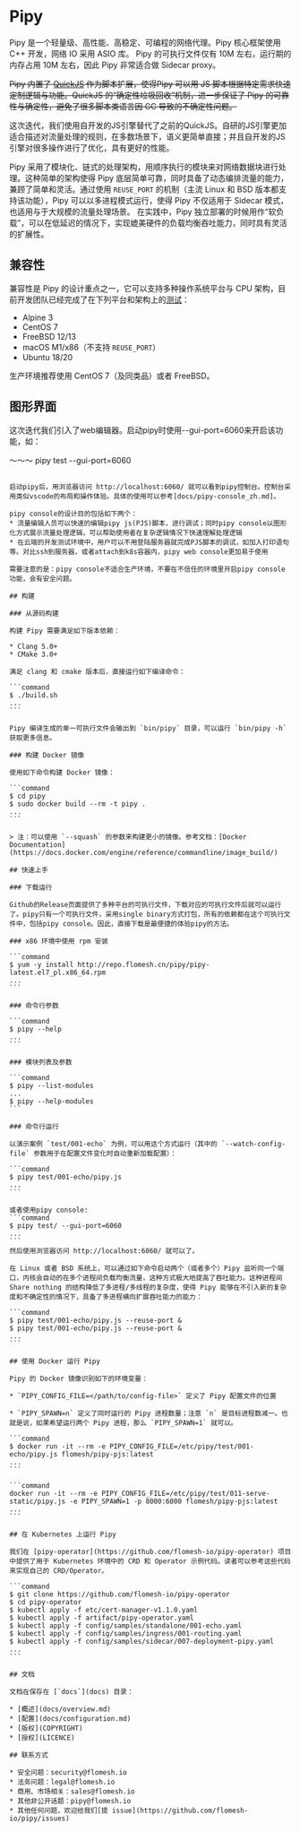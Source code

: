 # Pipy

Pipy 是一个轻量级、高性能、高稳定、可编程的网络代理。Pipy 核心框架使用 C++ 开发，网络 IO 采用 ASIO 库。
Pipy 的可执行文件仅有 10M 左右，运行期的内存占用 10M 左右，因此 Pipy 非常适合做 Sidecar proxy。

~~Pipy 内置了 [QuickJS](https://github.com/bellard/quickjs) 作为脚本扩展，使得Pipy 可以用 JS 脚本根据特定需求快速定制逻辑与功能。QuickJS 的“确定性垃圾回收”机制，进一步保证了 Pipy 的可靠性与确定性，避免了很多脚本类语言因 GC 导致的不确定性问题。~~

这次迭代，我们使用自开发的JS引擎替代了之前的QuickJS。自研的JS引擎更加适合描述对流量处理的规则，在多数场景下，语义更简单直接；并且自开发的JS引擎对很多操作进行了优化，具有更好的性能。

Pipy 采用了模块化、链式的处理架构，用顺序执行的模块来对网络数据块进行处理。这种简单的架构使得 Pipy 底层简单可靠，同时具备了动态编排流量的能力，兼顾了简单和灵活。通过使用 `REUSE_PORT` 的机制（主流 Linux 和 BSD
版本都支持该功能），Pipy 可以以多进程模式运行，使得 Pipy 不仅适用于 Sidecar 模式，也适用与于大规模的流量处理场景。
在实践中，Pipy 独立部署的时候用作“软负载”，可以在低延迟的情况下，实现媲美硬件的负载均衡吞吐能力，同时具有灵活的扩展性。

## 兼容性

兼容性是 Pipy 的设计重点之一，它可以支持多种操作系统平台与 CPU 架构，目前开发团队已经完成了在下列平台和架构上的[测试](doc-fix/test)：

* Alpine 3
* CentOS 7
* FreeBSD 12/13
* macOS M1/x86（不支持 `REUSE_PORT`）
* Ubuntu 18/20

生产环境推荐使用 CentOS 7（及同类品）或者 FreeBSD。

## 图形界面

这次迭代我们引入了web编辑器。启动pipy时使用--gui-port=6060来开启该功能，如：

～～～
pipy test --gui-port=6060
~~~~

启动pipy后，用浏览器访问 http://localhost:6060/ 就可以看到pipy控制台。控制台采用类似vscode的布局和操作体验。具体的使用可以参考[docs/pipy-console_zh.md]。

pipy console的设计目的包括如下两个：
* 流量编辑人员可以快速的编辑pipy js(PJS)脚本，进行调试；同时pipy console以图形化方式展示流量处理逻辑，可以帮助使用者在复杂逻辑情况下快速理解处理逻辑
* 在云端的开发测试环境中，用户可以不用登陆服务器就完成PJS脚本的调试，如加入打印语句等。对比ssh到服务器，或者attach到k8s容器内，pipy web console更加易于使用

需要注意的是：pipy console不适合生产环境，不要在不信任的环境里开启pipy console功能，会有安全问题。

## 构建

### 从源码构建

构建 Pipy 需要满足如下版本依赖：

* Clang 5.0+
* CMake 3.0+

满足 clang 和 cmake 版本后，直接运行如下编译命令：

```command
$ ./build.sh
...
```

Pipy 编译生成的单一可执行文件会输出到 `bin/pipy` 目录，可以运行 `bin/pipy -h` 获取更多信息。

### 构建 Docker 镜像

使用如下命令构建 Docker 镜像：

```command
$ cd pipy
$ sudo docker build --rm -t pipy .
...
```

> 注：可以使用 `--squash` 的参数来构建更小的镜像。参考文档：[Docker Documentation](https://docs.docker.com/engine/reference/commandline/image_build/)

## 快速上手

### 下载运行

Github的Release页面提供了多种平台的可执行文件，下载对应的可执行文件后就可以运行了。pipy只有一个可执行文件，采用single binary方式打包，所有的依赖都在这个可执行文件中，包括pipy console。因此，直接下载是最便捷的体验pipy的方法。

### x86 环境中使用 rpm 安装

```command
$ yum -y install http://repo.flomesh.cn/pipy/pipy-latest.el7_pl.x86_64.rpm
...
```

### 命令行参数

```command
$ pipy --help
...
```

### 模块列表及参数

```command
$ pipy --list-modules
...
$ pipy --help-modules
```

### 命令行运行

以演示案例 `test/001-echo` 为例，可以用这个方式运行（其中的 `--watch-config-file` 参数用于在配置文件变化时自动重新加载配置）：

```command
$ pipy test/001-echo/pipy.js
...
```

或者使用pipy console:
```command
$ pipy test/ --gui-port=6060
...
```
然后使用浏览器访问 http://localhost:6060/ 就可以了。

在 Linux 或者 BSD 系统上，可以通过如下命令启动两个（或者多个）Pipy 监听同一个端口，内核会自动的在多个进程间负载均衡流量，这种方式极大地提高了吞吐能力。这种进程间 Share nothing 的结构降低了多进程/多线程的复杂度，使得 Pipy 能够在不引入新的复杂度和不确定性的情况下，具备了多进程横向扩展吞吐能力的能力：

```command
$ pipy test/001-echo/pipy.js --reuse-port &
$ pipy test/001-echo/pipy.js --reuse-port &
...
```

## 使用 Docker 运行 Pipy

Pipy 的 Docker 镜像识别如下的环境变量：

* `PIPY_CONFIG_FILE=</path/to/config-file>` 定义了 Pipy 配置文件的位置

* `PIPY_SPAWN=n` 定义了同时运行的 Pipy 进程数量；注意 `n` 是目标进程数减一。也就是说，如果希望运行两个 Pipy 进程，那么 `PIPY_SPAWN=1` 就可以。

```command
$ docker run -it --rm -e PIPY_CONFIG_FILE=/etc/pipy/test/001-echo/pipy.js flomesh/pipy-pjs:latest
...
```

```command
docker run -it --rm -e PIPY_CONFIG_FILE=/etc/pipy/test/011-serve-static/pipy.js -e PIPY_SPAWN=1 -p 8000:6000 flomesh/pipy-pjs:latest
...
```

## 在 Kubernetes 上运行 Pipy

我们在 [pipy-operator](https://github.com/flomesh-io/pipy-operator) 项目中提供了用于 Kubernetes 环境中的 CRD 和 Operator 示例代码。读者可以参考这些代码来实现自己的 CRD/Operator。

```command
$ git clone https://github.com/flomesh-io/pipy-operator
$ cd pipy-operator
$ kubectl apply -f etc/cert-manager-v1.1.0.yaml
$ kubectl apply -f artifact/pipy-operator.yaml
$ kubectl apply -f config/samples/standalone/001-echo.yaml
$ kubectl apply -f config/samples/ingress/001-routing.yaml
$ kubectl apply -f config/samples/sidecar/007-deployment-pipy.yaml
...
```

## 文档

文档在保存在 [`docs`](docs) 目录：

* [概述](docs/overview.md)
* [配置](docs/configuration.md)
* [版权](COPYRIGHT)
* [授权](LICENCE)

## 联系方式

* 安全问题：security@flomesh.io
* 法务问题：legal@flomesh.io
* 商用、市场相关：sales@flomesh.io
* 其他非公开话题：pipy@flomesh.io
* 其他任何问题，欢迎给我们[提 issue](https://github.com/flomesh-io/pipy/issues)

